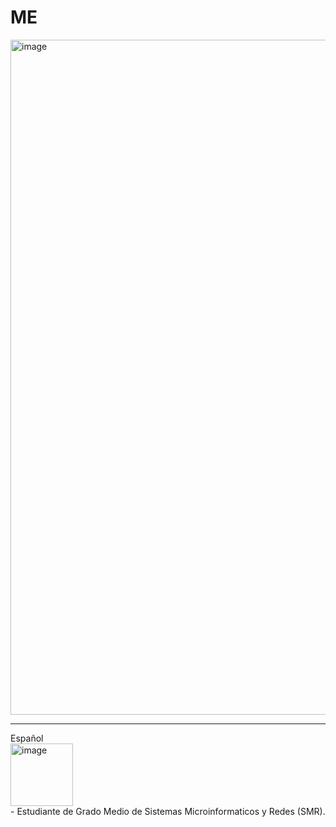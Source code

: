 # ME

<img width="1920" height="1080" alt="image" src="https://github.com/user-attachments/assets/48d5bfb3-0b43-422a-a212-617df0debd08" />
<HR>
Español 
<br>
<img width="100" height="100" alt="image" src="https://github.com/user-attachments/assets/87835619-514e-443f-aa1c-c2573c706dbc" />

<br>
- Estudiante de Grado Medio de Sistemas Microinformaticos y Redes (SMR).
